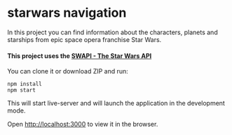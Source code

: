 # starwars navigation
In this project you can find information about the characters, planets and starships from epic space opera franchise Star Wars.  

#### This project uses the [SWAPI - The Star Wars API](https://swapi.co/)  

You can clone it or download ZIP and run:

    npm install
    npm start

This will start live-server and will launch the application in the development mode.  

Open [http://localhost:3000](http://localhost:3000) to view it in the browser.